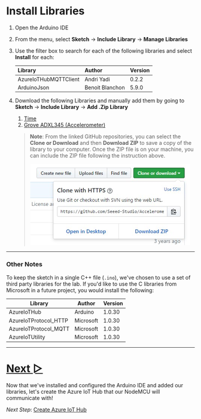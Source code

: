 # Install Libraries

1. Open the Arduino IDE
1. From the menu, select **Sketch** → **Include Library** → **Manage Libraries**
1. Use the filter box to search for each of the following libraries and select **Install** for each:

   | Library                | Author         | Version |
   |------------------------|----------------|---------|
   | AzureIoTHubMQTTClient  | Andri Yadi     | 0.2.2   |
   | ArduinoJson            | Benoit Blanchon| 5.9.0   |

1. Download the following Libraries and manually add them by going to **Sketch** → **Include Library** → **Add .Zip Library**
   1. [Time](https://github.com/PaulStoffregen/Time)
   1. [Grove ADXL345 (Accelerometer)](https://github.com/Seeed-Studio/Accelerometer_ADXL345)

   > **Note**: From the linked GitHub repositories, you can select the **Clone or Download** and then **Download ZIP** to save a copy of the library to your computer. Once the ZIP file is on your machine, you can include the ZIP file following the instruction above.  
   > 
   >  ![GitHub: Download ZIP](/images/library_installation/GitHub_DownloadZip.jpg)

   
   
---  
### Other Notes    
To keep the sketch in a single C++ file (`.ino`), we've chosen to use a set of third party libraries for the lab. If you'd like to use the C libraries from Microsoft in a future project, you would install the following:  

| Library                | Author         | Version |
|------------------------|----------------|---------|
| AzureIoTHub            | Arduino        | 1.0.30  |
| AzureIoTProtocol_HTTP  | Microsoft      | 1.0.30  |
| AzureIoTProtocol_MQTT  | Microsoft      | 1.0.30  |
| AzureIoTUtility        | Microsoft      | 1.0.30  |

---

# [Next ▻](3_Azure_IoT_Hub.md)
Now that we've installed and configured the Arduino IDE and added our libraries, let's create the Azure IoT Hub that our NodeMCU will communicate with!

*Next Step*: [Create Azure IoT Hub](3_Azure_IoT_Hub.md)